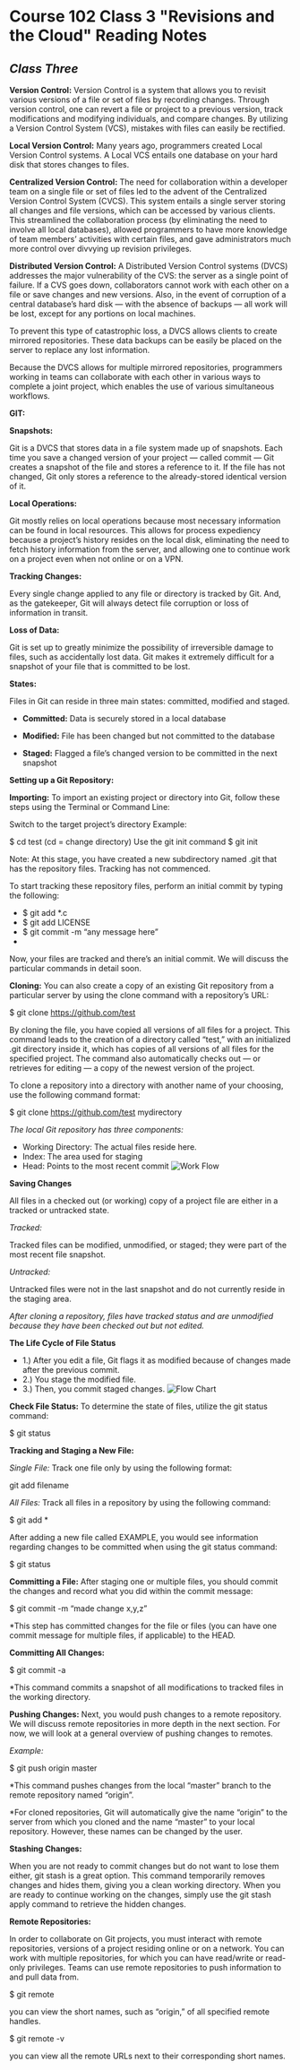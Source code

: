 # Course 102 Class 3 "Revisions and the Cloud" Reading Notes

## *Class Three*

**Version Control:**
Version Control is a system that allows you to revisit various versions of a file or set of files by recording changes. Through version control, one can revert a file or project to a previous version, track modifications and modifying individuals, and compare changes. By utilizing a Version Control System (VCS), mistakes with files can easily be rectified.

**Local Version Control:**
Many years ago, programmers created Local Version Control systems. A Local VCS entails one database on your hard disk that stores changes to files.

**Centralized Version Control:**
The need for collaboration within a developer team on a single file or set of files led to the advent of the Centralized Version Control System (CVCS). This system entails a single server storing all changes and file versions, which can be accessed by various clients. This streamlined the collaboration process (by eliminating the need to involve all local databases), allowed programmers to have more knowledge of team members’ activities with certain files, and gave administrators much more control over divvying up revision privileges.

**Distributed Version Control:**
A Distributed Version Control systems (DVCS) addresses the major vulnerability of the CVS: the server as a single point of failure. If a CVS goes down, collaborators cannot work with each other on a file or save changes and new versions. Also, in the event of corruption of a central database’s hard disk — with the absence of backups — all work will be lost, except for any portions on local machines.

To prevent this type of catastrophic loss, a DVCS allows clients to create mirrored repositories. These data backups can be easily be placed on the server to replace any lost information.

Because the DVCS allows for multiple mirrored repositories, programmers working in teams can collaborate with each other in various ways to complete a joint project, which enables the use of various simultaneous workflows.

**GIT:**

**Snapshots:**

Git is a DVCS that stores data in a file system made up of snapshots. Each time you save a changed version of your project — called commit — Git creates a snapshot of the file and stores a reference to it. If the file has not changed, Git only stores a reference to the already-stored identical version of it.

**Local Operations:**

Git mostly relies on local operations because most necessary information can be found in local resources. This allows for process expediency because a project’s history resides on the local disk, eliminating the need to fetch history information from the server, and allowing one to continue work on a project even when not online or on a VPN.

**Tracking Changes:**

Every single change applied to any file or directory is tracked by Git. And, as the gatekeeper, Git will always detect file corruption or loss of information in transit.

**Loss of Data:**

Git is set up to greatly minimize the possibility of irreversible damage to files, such as accidentally lost data. Git makes it extremely difficult for a snapshot of your file that is committed to be lost.

**States:**

Files in Git can reside in three main states: committed, modified and staged.

- **Committed:**
Data is securely stored in a local database

- **Modified:**
File has been changed but not committed to the database

- **Staged:**
Flagged a file’s changed version to be committed in the next snapshot


**Setting up a Git Repository:**

**Importing:**
To import an existing project or directory into Git, follow these steps using the Terminal or Command Line:

Switch to the target project’s directory
Example:

$ cd test (cd = change directory)
Use the git init command
$ git init

Note: At this stage, you have created a new subdirectory named .git that has the repository files. Tracking has not commenced.

To start tracking these repository files, perform an initial commit by typing the following:
- $ git add *.c
- $ git add LICENSE
- $ git commit -m “any message here”
- 
Now, your files are tracked and there’s an initial commit. We will discuss the particular commands in detail soon.

**Cloning:**
You can also create a copy of an existing Git repository from a particular server by using the clone command with a repository’s URL:

$ git clone https://github.com/test

By cloning the file, you have copied all versions of all files for a project. This command leads to the creation of a directory called “test,” with an initialized .git directory inside it, which has copies of all versions of all files for the specified project. The command also automatically checks out — or retrieves for editing — a copy of the newest version of the project.

To clone a repository into a directory with another name of your choosing, use the following command format:

$ git clone https://github.com/test mydirectory

*The local Git repository has three components:*

- Working Directory: The actual files reside here.
- Index: The area used for staging
- Head: Points to the most recent commit
 ![Work Flow](https://blog.udemy.com/wp-content/uploads/2015/08/image036.png)
 
 **Saving Changes**
 
All files in a checked out (or working) copy of a project file are either in a tracked or untracked state.

  *Tracked:*

Tracked files can be modified, unmodified, or staged; they were part of the most recent file snapshot.

  *Untracked:*

Untracked files were not in the last snapshot and do not currently reside in the staging area.

*After cloning a repository, files have tracked status and are unmodified because they have been checked out but not edited.*

**The Life Cycle of File Status**
- 1.)  After you edit a file, Git flags it as modified because of changes made after the previous commit.
- 2.)  You stage the modified file.
- 3.)  Then, you commit staged changes.
![Flow Chart](https://blog.udemy.com/wp-content/uploads/2015/08/image006.png)

**Check File Status:**
To determine the state of files, utilize the git status command:

$ git status

**Tracking and Staging a New File:**

*Single File:*
Track one file only by using the following format:

git add filename

*All Files:*
Track all files in a repository by using the following command:

$ git add *

After adding a new file called EXAMPLE, you would see information regarding changes to be committed when using the git status command:

$ git status

**Committing a File:**
After staging one or multiple files, you should commit the changes and record what you did within the commit message:

$ git commit -m “made change x,y,z”

*This step has committed changes for the file or files (you can have one commit message for multiple files, if applicable) to the HEAD.

**Committing All Changes:**

$ git commit -a

*This command commits a snapshot of all modifications to tracked files in the working directory.

**Pushing Changes:**
Next, you would push changes to a remote repository. We will discuss remote repositories in more depth in the next section. For now, we will look at a general overview of pushing changes to remotes.

*Example:*

$ git push origin master

*This command pushes changes from the local “master” branch to the remote repository named “origin”.

*For cloned repositories, Git will automatically give the name “origin” to the server from which you cloned and the name “master” to your local repository. However, these names can be changed by the user.

**Stashing Changes:**

When you are not ready to commit changes but do not want to lose them either, git stash is a great option. This command temporarily removes changes and hides them, giving you a clean working directory. When you are ready to continue working on the changes, simply use the git stash apply command to retrieve the hidden changes.

**Remote Repositories:**

In order to collaborate on Git projects, you must interact with remote repositories, versions of a project residing online or on a network. You can work with multiple repositories, for which you can have read/write or read-only privileges. Teams can use remote repositories to push information to and pull data from.

$ git remote

you can view the short names, such as “origin,” of all specified remote handles.

$ git remote -v

you can view all the remote URLs next to their corresponding short names.


